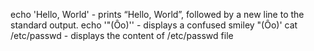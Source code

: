 echo 'Hello, World' - prints “Hello, World”, followed by a new line to the standard output.
echo '"(Ôo)'\' - displays a confused smiley "(Ôo)'
cat /etc/passwd - displays the content of /etc/passwd file
